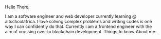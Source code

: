 Hello There;

I am a software engineer and web developer currently learning @ altschoolafrica. I love solving complex problems and writing codes is one way I can confidently do that. Currently i am a frontend engineer with the aim of crossing over to blockchain development.
Things to know About me:
